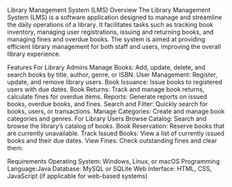 Library Management System (LMS)
Overview
The Library Management System (LMS) is a software application designed to manage and streamline the daily operations of a library. It facilitates tasks such as tracking book inventory, managing user registrations, issuing and returning books, and managing fines and overdue books. The system is aimed at providing efficient library management for both staff and users, improving the overall library experience.

Features
For Library Admins
Manage Books: Add, update, delete, and search books by title, author, genre, or ISBN.
User Management: Register, update, and remove library users.
Book Issuance: Issue books to registered users with due dates.
Book Returns: Track and manage book returns, calculate fines for overdue items.
Reports: Generate reports on issued books, overdue books, and fines.
Search and Filter: Quickly search for books, users, or transactions.
Manage Categories: Create and manage book categories and genres.
For Library Users
Browse Catalog: Search and browse the library’s catalog of books.
Book Reservation: Reserve books that are currently unavailable.
Track Issued Books: View a list of currently issued books and their due dates.
View Fines: Check outstanding fines and clear them.

Requirements
Operating System: Windows, Linux, or macOS
Programming Language:Java
Database: MySQL or SQLite
Web Interface: HTML, CSS, JavaScript (if applicable for web-based systems)
